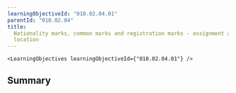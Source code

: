 ```yaml
---
learningObjectiveId: "010.02.04.01"
parentId: "010.02.04"
title:
  Nationality marks, common marks and registration marks - assignment and
  location
---
```


```tsx eval
<LearningObjectives learningObjectiveId={"010.02.04.01"} />
```

## Summary
